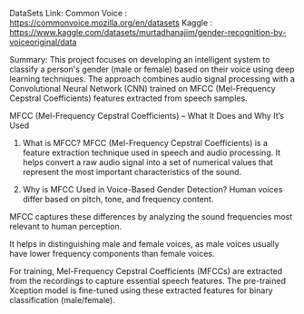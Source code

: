 DataSets Link:
Common Voice : https://commonvoice.mozilla.org/en/datasets
Kaggle : https://www.kaggle.com/datasets/murtadhanajim/gender-recognition-by-voiceoriginal/data

Summary:
This project focuses on developing an intelligent system to classify a person's gender (male or female) based on their voice using deep learning techniques. The approach combines audio signal processing with a Convolutional Neural Network (CNN) trained on MFCC (Mel-Frequency Cepstral Coefficients) features extracted from speech samples.

MFCC (Mel-Frequency Cepstral Coefficients) – What It Does and Why It’s Used
1. What is MFCC?
MFCC (Mel-Frequency Cepstral Coefficients) is a feature extraction technique used in speech and audio processing. It helps convert a raw audio signal into a set of numerical values that represent the most important characteristics of the sound.

2. Why is MFCC Used in Voice-Based Gender Detection?
Human voices differ based on pitch, tone, and frequency content.

MFCC captures these differences by analyzing the sound frequencies most relevant to human perception.

It helps in distinguishing male and female voices, as male voices usually have lower frequency components than female voices.


For training, Mel-Frequency Cepstral Coefficients (MFCCs) are extracted from the recordings to capture essential speech features. The pre-trained Xception model is fine-tuned using these extracted features for binary classification (male/female).


